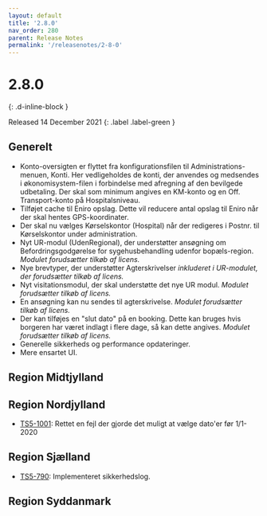 ```yaml
---
layout: default
title: '2.8.0'
nav_order: 280
parent: Release Notes
permalink: '/releasenotes/2-8-0'
---
```


# 2.8.0
{: .d-inline-block }

Released 14 December 2021
{: .label .label-green }

## Generelt

- Konto-oversigten er flyttet fra konfigurationsfilen til Administrations-menuen, Konti. Her vedligeholdes de konti, der anvendes og medsendes i økonomisystem-filen i forbindelse med afregning af den bevilgede udbetaling. Der skal som minimum angives en KM-konto og en Off. Transport-konto på Hospitalsniveau.
- Tilføjet cache til Eniro opslag. Dette vil reducere antal opslag til Eniro når der skal hentes GPS-koordinater.
- Der skal nu vælges Kørselskontor (Hospital) når der redigeres i Postnr. til Kørselskontor under administration.
- Nyt UR-modul (UdenRegional), der understøtter ansøgning om Befordringsgodgørelse for sygehusbehandling udenfor bopæls-region. _Modulet forudsætter tilkøb af licens._
- Nye brevtyper, der understøtter Agterskrivelser _inkluderet i UR-modulet, der forudsætter tilkøb af licens._
- Nyt visitationsmodul, der skal understøtte det nye UR modul. _Modulet forudsætter tilkøb af licens._
- En ansøgning kan nu sendes til agterskrivelse. _Modulet forudsætter tilkøb af licens._
- Der kan tilføjes en "slut dato" på en booking. Dette kan bruges hvis borgeren har været indlagt i flere dage, så kan dette angives. _Modulet forudsætter tilkøb af licens._
- Generelle sikkerheds og performance opdateringer.
- Mere ensartet UI.

## Region Midtjylland

## Region Nordjylland
- [TS5-1001](https://sd.trifork.com/browse/TS5-1001): Rettet en fejl der gjorde det muligt at vælge dato'er før 1/1-2020

## Region Sjælland
- [TS5-790](https://sd.trifork.com/browse/TS5-790): Implementeret sikkerhedslog.

## Region Syddanmark
